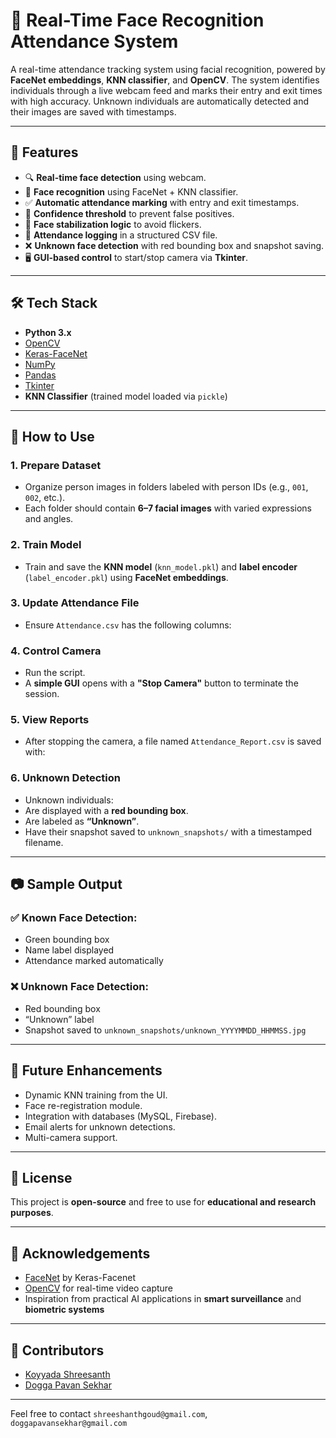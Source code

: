 # 📸 Real-Time Face Recognition Attendance System

A real-time attendance tracking system using facial recognition, powered by **FaceNet embeddings**, **KNN classifier**, and **OpenCV**. The system identifies individuals through a live webcam feed and marks their entry and exit times with high accuracy. Unknown individuals are automatically detected and their images are saved with timestamps.

---

## 🚀 Features

- 🔍 **Real-time face detection** using webcam.
- 🤖 **Face recognition** using FaceNet + KNN classifier.
- ✅ **Automatic attendance marking** with entry and exit timestamps.
- 🔐 **Confidence threshold** to prevent false positives.
- 🧠 **Face stabilization logic** to avoid flickers.
- 🧾 **Attendance logging** in a structured CSV file.
- ❌ **Unknown face detection** with red bounding box and snapshot saving.
- 🖥️ **GUI-based control** to start/stop camera via **Tkinter**.

---

## 🛠️ Tech Stack

- **Python 3.x**
- [OpenCV](https://opencv.org/)
- [Keras-FaceNet](https://pypi.org/project/keras-facenet/)
- [NumPy](https://numpy.org/)
- [Pandas](https://pandas.pydata.org/)
- [Tkinter](https://docs.python.org/3/library/tkinter.html)
- **KNN Classifier** (trained model loaded via `pickle`)

---

## 📌 How to Use

### 1. Prepare Dataset
- Organize person images in folders labeled with person IDs (e.g., `001`, `002`, etc.).
- Each folder should contain **6–7 facial images** with varied expressions and angles.

### 2. Train Model
- Train and save the **KNN model** (`knn_model.pkl`) and **label encoder** (`label_encoder.pkl`) using **FaceNet embeddings**.

### 3. Update Attendance File
- Ensure `Attendance.csv` has the following columns:

### 4. Control Camera
- Run the script.
- A **simple GUI** opens with a **"Stop Camera"** button to terminate the session.

### 5. View Reports
- After stopping the camera, a file named `Attendance_Report.csv` is saved with:

### 6. Unknown Detection
- Unknown individuals:
- Are displayed with a **red bounding box**.
- Are labeled as **“Unknown”**.
- Have their snapshot saved to `unknown_snapshots/` with a timestamped filename.

---

## 📷 Sample Output

### ✅ Known Face Detection:
- Green bounding box
- Name label displayed
- Attendance marked automatically

### ❌ Unknown Face Detection:
- Red bounding box
- “Unknown” label
- Snapshot saved to `unknown_snapshots/unknown_YYYYMMDD_HHMMSS.jpg`

---

## 🧠 Future Enhancements

- Dynamic KNN training from the UI.
- Face re-registration module.
- Integration with databases (MySQL, Firebase).
- Email alerts for unknown detections.
- Multi-camera support.

---

## 📄 License

This project is **open-source** and free to use for **educational and research purposes**.

---

## 🤝 Acknowledgements

- [FaceNet](https://pypi.org/project/keras-facenet/) by Keras-Facenet
- [OpenCV](https://opencv.org/) for real-time video capture
- Inspiration from practical AI applications in **smart surveillance** and **biometric systems**

---

## 👤 Contributors

- [Koyyada Shreesanth](https://www.linkedin.com/in/koyyada-shreeshanth-a17414285/)
- [Dogga Pavan Sekhar](https://www.linkedin.com/in/dogga-pavan-sekhar-006a83252/)
 
---

Feel free to contact `shreeshanthgoud@gmail.com`, `doggapavansekhar@gmail.com`
